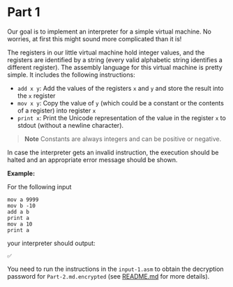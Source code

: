 # Part 1

Our goal is to implement an interpreter for a simple virtual machine. No worries, at first this might sound more complicated than it is! 

The registers in our little virtual machine hold integer values, and the registers are identified by a string (every valid alphabetic string identifies a different register). The assembly language for this virtual machine is pretty simple. It includes the following instructions:

* `add x y`: Add the values of the registers `x` and `y` and store the result into the `x` register
* `mov x y`: Copy the value of `y` (which could be a constant or the contents of a register) into register `x`
* `print x`: Print the Unicode representation of the value in the register `x` to stdout (without a newline character).

> **Note**
> Constants are always integers and can be positive or negative.

In case the interpreter gets an invalid instruction, the execution should be halted and an appropriate error message should be shown.

**Example:**

For the following input

```
mov a 9999
mov b -10
add a b
print a
mov a 10
print a
```

your interpreter should output:

```
✅
```

You need to run the instructions in the `input-1.asm` to obtain the decryption password for `Part-2.md.encrypted` (see [README.md](README.md) for more details).

